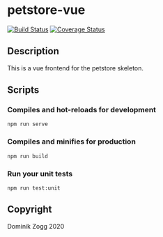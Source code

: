 # petstore-vue

[![Build Status](https://api.travis-ci.org/chubbyphp/petstore-vue.png?branch=master)](https://travis-ci.org/chubbyphp/petstore-vue)
[![Coverage Status](https://coveralls.io/repos/github/chubbyphp/petstore-vue/badge.svg?branch=master)](https://coveralls.io/github/chubbyphp/petstore-vue?branch=master)

## Description

This is a vue frontend for the petstore skeleton.

## Scripts

### Compiles and hot-reloads for development
```
npm run serve
```

### Compiles and minifies for production
```
npm run build
```

### Run your unit tests
```
npm run test:unit
```

## Copyright

Dominik Zogg 2020
